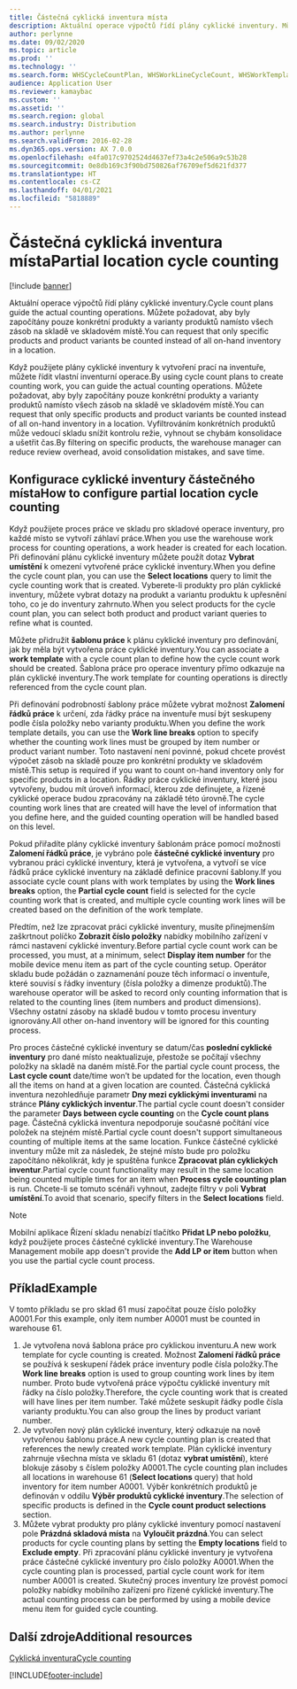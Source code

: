 ```yaml
---
title: Částečná cyklická inventura místa
description: Aktuální operace výpočtů řídí plány cyklické inventury. Můžete požadovat, aby byly započítány pouze konkrétní produkty a varianty produktů namísto všech zásob na skladě ve skladovém místě.
author: perlynne
ms.date: 09/02/2020
ms.topic: article
ms.prod: ''
ms.technology: ''
ms.search.form: WHSCycleCountPlan, WHSWorkLineCycleCount, WHSWorkTemplateLineGroup, WHSWorkTemplateTable, WHSRFMenuItemCycleCount, WHSCycleCountPlanListPage
audience: Application User
ms.reviewer: kamaybac
ms.custom: ''
ms.assetid: ''
ms.search.region: global
ms.search.industry: Distribution
ms.author: perlynne
ms.search.validFrom: 2016-02-28
ms.dyn365.ops.version: AX 7.0.0
ms.openlocfilehash: e4fa017c9702524d4637ef73a4c2e506a9c53b28
ms.sourcegitcommit: 0e8db169c3f90bd750826af76709ef5d621fd377
ms.translationtype: HT
ms.contentlocale: cs-CZ
ms.lasthandoff: 04/01/2021
ms.locfileid: "5818889"
---
```

# <a name="partial-location-cycle-counting"></a><span data-ttu-id="bf263-104">Částečná cyklická inventura místa</span><span class="sxs-lookup"><span data-stu-id="bf263-104">Partial location cycle counting</span></span>

[!include [banner](../includes/banner.md)]

<span data-ttu-id="bf263-105">Aktuální operace výpočtů řídí plány cyklické inventury.</span><span class="sxs-lookup"><span data-stu-id="bf263-105">Cycle count plans guide the actual counting operations.</span></span> <span data-ttu-id="bf263-106">Můžete požadovat, aby byly započítány pouze konkrétní produkty a varianty produktů namísto všech zásob na skladě ve skladovém místě.</span><span class="sxs-lookup"><span data-stu-id="bf263-106">You can request that only specific products and product variants be counted instead of all on-hand inventory in a location.</span></span>

<span data-ttu-id="bf263-107">Když použijete plány cyklické inventury k vytvoření prací na inventuře, můžete řídit vlastní inventurní operace.</span><span class="sxs-lookup"><span data-stu-id="bf263-107">By using cycle count plans to create counting work, you can guide the actual counting operations.</span></span> <span data-ttu-id="bf263-108">Můžete požadovat, aby byly započítány pouze konkrétní produkty a varianty produktů namísto všech zásob na skladě ve skladovém místě.</span><span class="sxs-lookup"><span data-stu-id="bf263-108">You can request that only specific products and product variants be counted instead of all on-hand inventory in a location.</span></span> <span data-ttu-id="bf263-109">Vyfiltrováním konkrétních produktů může vedoucí skladu snížit kontrolu režie, vyhnout se chybám konsolidace a ušetřit čas.</span><span class="sxs-lookup"><span data-stu-id="bf263-109">By filtering on specific products, the warehouse manager can reduce review overhead, avoid consolidation mistakes, and save time.</span></span>

## <a name="how-to-configure-partial-location-cycle-counting"></a><span data-ttu-id="bf263-110">Konfigurace cyklické inventury částečného místa</span><span class="sxs-lookup"><span data-stu-id="bf263-110">How to configure partial location cycle counting</span></span>

<span data-ttu-id="bf263-111">Když použijete proces práce ve skladu pro skladové operace inventury, pro každé místo se vytvoří záhlaví práce.</span><span class="sxs-lookup"><span data-stu-id="bf263-111">When you use the warehouse work process for counting operations, a work header is created for each location.</span></span> <span data-ttu-id="bf263-112">Při definování plánu cyklické inventury můžete použít dotaz **Vybrat umístění** k omezení vytvořené práce cyklické inventury.</span><span class="sxs-lookup"><span data-stu-id="bf263-112">When you define the cycle count plan, you can use the **Select locations** query to limit the cycle counting work that is created.</span></span> <span data-ttu-id="bf263-113">Vyberete-li produkty pro plán cyklické inventury, můžete vybrat dotazy na produkt a variantu produktu k upřesnění toho, co je do inventury zahrnuto.</span><span class="sxs-lookup"><span data-stu-id="bf263-113">When you select products for the cycle count plan, you can select both product and product variant queries to refine what is counted.</span></span>

<span data-ttu-id="bf263-114">Můžete přidružit **šablonu práce** k plánu cyklické inventury pro definování, jak by měla být vytvořena práce cyklické inventury.</span><span class="sxs-lookup"><span data-stu-id="bf263-114">You can associate a **work template** with a cycle count plan to define how the cycle count work should be created.</span></span> <span data-ttu-id="bf263-115">Šablona práce pro operace inventury přímo odkazuje na plán cyklické inventury.</span><span class="sxs-lookup"><span data-stu-id="bf263-115">The work template for counting operations is directly referenced from the cycle count plan.</span></span>

<span data-ttu-id="bf263-116">Při definování podrobností šablony práce můžete vybrat možnost **Zalomení řádků práce** k určení, zda řádky práce na inventuře musí být seskupeny podle čísla položky nebo varianty produktu.</span><span class="sxs-lookup"><span data-stu-id="bf263-116">When you define the work template details, you can use the **Work line breaks** option to specify whether the counting work lines must be grouped by item number or product variant number.</span></span> <span data-ttu-id="bf263-117">Toto nastavení není povinné, pokud chcete provést výpočet zásob na skladě pouze pro konkrétní produkty ve skladovém místě.</span><span class="sxs-lookup"><span data-stu-id="bf263-117">This setup is required if you want to count on-hand inventory only for specific products in a location.</span></span> <span data-ttu-id="bf263-118">Řádky práce cyklické inventury, které jsou vytvořeny, budou mít úroveň informací, kterou zde definujete, a řízené cyklické operace budou zpracovány na základě této úrovně.</span><span class="sxs-lookup"><span data-stu-id="bf263-118">The cycle counting work lines that are created will have the level of information that you define here, and the guided counting operation will be handled based on this level.</span></span>

<span data-ttu-id="bf263-119">Pokud přiřadíte plány cyklické inventury šablonám práce pomocí možnosti **Zalomení řádků práce**, je vybráno pole **částečné cyklické inventury** pro vybranou práci cyklické inventury, která je vytvořena, a vytvoří se více řádků práce cyklické inventury na základě definice pracovní šablony.</span><span class="sxs-lookup"><span data-stu-id="bf263-119">If you associate cycle count plans with work templates by using the **Work lines breaks** option, the **Partial cycle count** field is selected for the cycle counting work that is created, and multiple cycle counting work lines will be created based on the definition of the work template.</span></span>

<span data-ttu-id="bf263-120">Předtím, než lze zpracovat práci cyklické inventury, musíte přinejmenším zaškrtnout políčko **Zobrazit číslo položky** nabídky mobilního zařízení v rámci nastavení cyklické inventury.</span><span class="sxs-lookup"><span data-stu-id="bf263-120">Before partial cycle count work can be processed, you must, at a minimum, select **Display item number** for the mobile device menu item as part of the cycle counting setup.</span></span> <span data-ttu-id="bf263-121">Operátor skladu bude požádán o zaznamenání pouze těch informací o inventuře, které souvisí s řádky inventury (čísla položky a dimenze produktů).</span><span class="sxs-lookup"><span data-stu-id="bf263-121">The warehouse operator will be asked to record only counting information that is related to the counting lines (item numbers and product dimensions).</span></span> <span data-ttu-id="bf263-122">Všechny ostatní zásoby na skladě budou v tomto procesu inventury ignorovány.</span><span class="sxs-lookup"><span data-stu-id="bf263-122">All other on-hand inventory will be ignored for this counting process.</span></span>

<span data-ttu-id="bf263-123">Pro proces částečné cyklické inventury se datum/čas **poslední cyklické inventury** pro dané místo neaktualizuje, přestože se počítají všechny položky na skladě na daném místě.</span><span class="sxs-lookup"><span data-stu-id="bf263-123">For the partial cycle count process, the **Last cycle count** date/time won’t be updated for the location, even though all the items on hand at a given location are counted.</span></span> <span data-ttu-id="bf263-124">Částečná cyklická inventura nezohledňuje parametr **Dny mezi cyklickými inventurami** na stránce **Plány cyklických inventur**.</span><span class="sxs-lookup"><span data-stu-id="bf263-124">The partial cycle count doesn't consider the parameter **Days between cycle counting** on  the **Cycle count plans** page.</span></span> <span data-ttu-id="bf263-125">Částečná cyklická inventura nepodporuje současné počítání více položek na stejném místě.</span><span class="sxs-lookup"><span data-stu-id="bf263-125">Partial cycle count doesn't support simultaneous counting of multiple items at the same location.</span></span> <span data-ttu-id="bf263-126">Funkce částečné cyklické inventury může mít za následek, že stejné místo bude pro položku započítáno několikrát, kdy je spuštěna funkce **Zpracovat plán cyklických inventur**.</span><span class="sxs-lookup"><span data-stu-id="bf263-126">Partial cycle count functionality may result in the same location being counted multiple times for an item when **Process cycle counting plan** is run.</span></span> <span data-ttu-id="bf263-127">Chcete-li se tomuto scénáři vyhnout, zadejte filtry v poli **Vybrat umístění**.</span><span class="sxs-lookup"><span data-stu-id="bf263-127">To avoid that scenario, specify filters in the **Select locations** field.</span></span>

> [!NOTE]
> <span data-ttu-id="bf263-128">Mobilní aplikace Řízení skladu nenabízí tlačítko **Přidat LP nebo položku**, když použijete proces částečné cyklické inventury.</span><span class="sxs-lookup"><span data-stu-id="bf263-128">The Warehouse Management mobile app doesn't provide the **Add LP or item** button when you use the partial cycle count process.</span></span>

## <a name="example"></a><span data-ttu-id="bf263-129">Příklad</span><span class="sxs-lookup"><span data-stu-id="bf263-129">Example</span></span>

<span data-ttu-id="bf263-130">V tomto příkladu se pro sklad 61 musí započítat pouze číslo položky A0001.</span><span class="sxs-lookup"><span data-stu-id="bf263-130">For this example, only item number A0001 must be counted in warehouse 61.</span></span>

1. <span data-ttu-id="bf263-131">Je vytvořena nová šablona práce pro cyklickou inventuru.</span><span class="sxs-lookup"><span data-stu-id="bf263-131">A new work template for cycle counting is created.</span></span> <span data-ttu-id="bf263-132">Možnost **Zalomení řádků práce** se používá k seskupení řádek práce inventury podle čísla položky.</span><span class="sxs-lookup"><span data-stu-id="bf263-132">The **Work line breaks** option is used to group counting work lines by item number.</span></span> <span data-ttu-id="bf263-133">Proto bude vytvořená práce výpočtu cyklické inventury mít řádky na číslo položky.</span><span class="sxs-lookup"><span data-stu-id="bf263-133">Therefore, the cycle counting work that is created will have lines per item number.</span></span> <span data-ttu-id="bf263-134">Také můžete seskupit řádky podle čísla varianty produktu.</span><span class="sxs-lookup"><span data-stu-id="bf263-134">You can also group the lines by product variant number.</span></span>
1. <span data-ttu-id="bf263-135">Je vytvořen nový plán cyklické inventury, který odkazuje na nově vytvořenou šablonu práce.</span><span class="sxs-lookup"><span data-stu-id="bf263-135">A new cycle counting plan is created that references the newly created work template.</span></span> <span data-ttu-id="bf263-136">Plán cyklické inventury zahrnuje všechna místa ve skladu 61 (dotaz **vybrat umístění**), které blokuje zásoby s číslem položky A0001.</span><span class="sxs-lookup"><span data-stu-id="bf263-136">The cycle counting plan includes all locations in warehouse 61 (**Select locations** query) that hold inventory for item number A0001.</span></span> <span data-ttu-id="bf263-137">Výběr konkrétních produktů je definován v oddílu **Výběr produktů cyklické inventury**.</span><span class="sxs-lookup"><span data-stu-id="bf263-137">The selection of specific products is defined in the **Cycle count product selections** section.</span></span>
1. <span data-ttu-id="bf263-138">Můžete vybrat produkty pro plány cyklické inventury pomocí nastavení pole **Prázdná skladová místa** na **Vyloučit prázdná**.</span><span class="sxs-lookup"><span data-stu-id="bf263-138">You can select products for cycle counting plans by setting the **Empty locations** field to **Exclude empty**.</span></span> <span data-ttu-id="bf263-139">Při zpracování plánu cyklické inventury je vytvořena práce částečné cyklické inventury pro číslo položky A0001.</span><span class="sxs-lookup"><span data-stu-id="bf263-139">When the cycle counting plan is processed, partial cycle count work for item number A0001 is created.</span></span> <span data-ttu-id="bf263-140">Skutečný proces inventury lze provést pomocí položky nabídky mobilního zařízení pro řízené cyklické inventury.</span><span class="sxs-lookup"><span data-stu-id="bf263-140">The actual counting process can be performed by using a mobile device menu item for guided cycle counting.</span></span>

## <a name="additional-resources"></a><span data-ttu-id="bf263-141">Další zdroje</span><span class="sxs-lookup"><span data-stu-id="bf263-141">Additional resources</span></span>

[<span data-ttu-id="bf263-142">Cyklická inventura</span><span class="sxs-lookup"><span data-stu-id="bf263-142">Cycle counting</span></span>](cycle-counting.md)


[!INCLUDE[footer-include](../../includes/footer-banner.md)]
